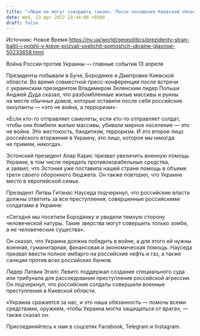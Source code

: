 ```yaml
---
title: "«Люди не могут совершить такое». После посещения Киевской области президенты стран Балтии и Польши призвали расследовать преступления России"
date: Wed, 13 Apr 2022 23:44:00 +0300
draft: false
---
```

Источник: Новое Время https://nv.ua/world/geopolitics/prezidenty-stran-baltii-i-polshi-v-kieve-prizvali-uvelichit-pomoshch-ukraine-glavnoe-50233658.html


Война России против Украины — главные события 13 апреля

 Президенты побывали в Буче, Бородянке и Дмитровке Киевской области. Во время совместной пресс-конференции после встречи с украинским президентом Владимиром Зеленским лидер Польши Анджей Дуда сказал, что разбомбленные жилые массивы и руины на месте обычных домов, которые оставили после себя российские оккупанты — «это не война, а терроризм»:

«Если кто-то отправляет самолеты, если кто-то отправляет солдат, чтобы они бомбили жилые массивы, убивали мирное население — это не война. Это жестокость, бандитизм, терроризм. И это второе лицо российского вторжения в Украину, это лицо, которое мы никогда не примем, никогда».

Эстонский президент Алар Карис призвал увеличить военную помощь Украине, в том числе передать противокорабельные средства, и заявил, что Эстония уже поставила нашей стране помощь в объеме трети своего оборонного бюджета. Он также повторил, что Украине место в европейской семье.

Президент Литвы Гитанас Науседа подчеркнул, что российские власти должны ответить за все преступления, совершенные российскими солдатами в Украине:

«Сегодня мы посетили Бородянку и увидели темную сторону человеческой натуры. Такие зверства могут совершить только зомби, а не человеческие существа».

Он сказал, что Украина должна победить в войне, а для этого ей нужны военная, гуманитарная, финансовая и экономическая помощь. Науседа призвал ввести полное эмбарго на российские нефть и газ, а также санкции против всех российских банков.

Лидер Латвии Эгилс Левитс поддержал создание специального суда или трибунала для расследования преступления российской агрессии. Он подчеркнул, что российские солдаты совершили военные преступления в Киевской области.

«Украина сражается за нас, и это наша обязанность — помочь всеми средствами, оружием, чтобы Украина могла защищаться от врага», — также сказал он.

Присоединяйтесь к нам в соцсетях Facebook, Telegram и Instagram.
